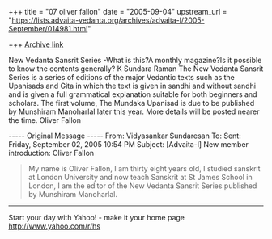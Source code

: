 +++
title = "07 oliver fallon"
date = "2005-09-04"
upstream_url = "https://lists.advaita-vedanta.org/archives/advaita-l/2005-September/014981.html"

+++
[Archive link](https://lists.advaita-vedanta.org/archives/advaita-l/2005-September/014981.html)

New Vedanta Sansrit Series -What is this?A monthly
magazine?Is it 
possible
to know the contents generally?
K Sundara Raman
The New Vedanta Sansrit Series is a series of editions
of the major Vedantic texts such as the Upanisads and
Gita in which the text is given in sandhi and without
sandhi and is given a full grammatical explanation
suitable for both beginners and scholars. The first
volume, The Mundaka Upanisad is due to be published by
Munshiram Manoharlal later this year. More details
will be posted nearer the time.
Oliver Fallon

----- Original Message -----
From: Vidyasankar Sundaresan
<svidyasankar at hotmail.com>
To: <advaita-l at lists.advaita-vedanta.org>
Sent: Friday, September 02, 2005 10:54 PM
Subject: [Advaita-l] New member introduction: Oliver
Fallon


> My name is Oliver Fallon, I am thirty eight years
old,
> I studied sanskrit at London University and now
teach
> Sanskrit at St James School in London, I am the
editor
> of the New Vedanta Sansrit Series published by
> Munshiram Manoharlal.
>



____________________________________________________
Start your day with Yahoo! - make it your home page 
http://www.yahoo.com/r/hs 


